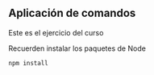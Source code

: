 ## Aplicación de comandos 

Este es el ejercicio del curso


Recuerden instalar los paquetes de Node 



```
npm install
```